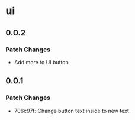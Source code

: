 # ui

## 0.0.2

### Patch Changes

- Add more to UI button

## 0.0.1

### Patch Changes

- 706c97f: Change button text inside to new text
